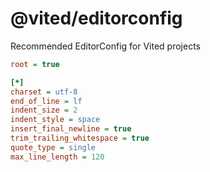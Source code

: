 # @vited/editorconfig

Recommended EditorConfig for Vited projects

```ini
root = true

[*]
charset = utf-8
end_of_line = lf
indent_size = 2
indent_style = space
insert_final_newline = true
trim_trailing_whitespace = true
quote_type = single
max_line_length = 120
```
